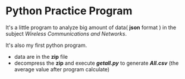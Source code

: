 Python Practice Program
===
It's a little program to analyze big amount of data( **json** format ) in the subject *Wireless Communications and Networks*.

It's also my first python program.
- data are in the **zip** file
- decompress the **zip** and execute ***getall.py*** to generate ***All.csv*** (the average value after program calculate)